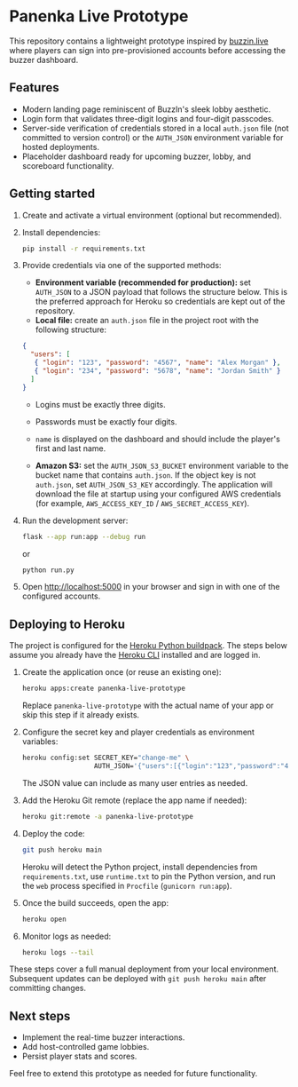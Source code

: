 # Panenka Live Prototype

This repository contains a lightweight prototype inspired by [buzzin.live](https://buzzin.live/) where players can sign into pre-provisioned accounts before accessing the buzzer dashboard.

## Features

- Modern landing page reminiscent of BuzzIn's sleek lobby aesthetic.
- Login form that validates three-digit logins and four-digit passcodes.
- Server-side verification of credentials stored in a local `auth.json` file (not committed to version control) or the `AUTH_JSON` environment variable for hosted deployments.
- Placeholder dashboard ready for upcoming buzzer, lobby, and scoreboard functionality.

## Getting started

1. Create and activate a virtual environment (optional but recommended).
2. Install dependencies:

   ```bash
   pip install -r requirements.txt
   ```

3. Provide credentials via one of the supported methods:

   - **Environment variable (recommended for production):** set `AUTH_JSON` to a JSON payload that follows the structure below. This is the preferred approach for Heroku so credentials are kept out of the repository.
   - **Local file:** create an `auth.json` file in the project root with the following structure:

   ```json
   {
     "users": [
      { "login": "123", "password": "4567", "name": "Alex Morgan" },
      { "login": "234", "password": "5678", "name": "Jordan Smith" }
     ]
   }
   ```

   - Logins must be exactly three digits.
   - Passwords must be exactly four digits.
   - `name` is displayed on the dashboard and should include the player's first and last name.

   - **Amazon S3:** set the `AUTH_JSON_S3_BUCKET` environment variable to the bucket name that contains `auth.json`. If the
     object key is not `auth.json`, set `AUTH_JSON_S3_KEY` accordingly. The application will download the file at startup using
     your configured AWS credentials (for example, `AWS_ACCESS_KEY_ID` / `AWS_SECRET_ACCESS_KEY`).

4. Run the development server:

   ```bash
   flask --app run:app --debug run
   ```

   or

   ```bash
   python run.py
   ```

5. Open [http://localhost:5000](http://localhost:5000) in your browser and sign in with one of the configured accounts.

## Deploying to Heroku

The project is configured for the [Heroku Python buildpack](https://devcenter.heroku.com/articles/getting-started-with-python). The steps below assume you already have the [Heroku CLI](https://devcenter.heroku.com/articles/heroku-cli) installed and are logged in.

1. Create the application once (or reuse an existing one):

   ```bash
   heroku apps:create panenka-live-prototype
   ```

   Replace `panenka-live-prototype` with the actual name of your app or skip this step if it already exists.

2. Configure the secret key and player credentials as environment variables:

   ```bash
   heroku config:set SECRET_KEY="change-me" \
                     AUTH_JSON='{"users":[{"login":"123","password":"4567","name":"Alex Morgan"}]}'
   ```

   The JSON value can include as many user entries as needed.

3. Add the Heroku Git remote (replace the app name if needed):

   ```bash
   heroku git:remote -a panenka-live-prototype
   ```

4. Deploy the code:

   ```bash
   git push heroku main
   ```

   Heroku will detect the Python project, install dependencies from `requirements.txt`, use `runtime.txt` to pin the Python version, and run the `web` process specified in `Procfile` (`gunicorn run:app`).

5. Once the build succeeds, open the app:

   ```bash
   heroku open
   ```

6. Monitor logs as needed:

   ```bash
   heroku logs --tail
   ```

These steps cover a full manual deployment from your local environment. Subsequent updates can be deployed with `git push heroku main` after committing changes.

## Next steps

- Implement the real-time buzzer interactions.
- Add host-controlled game lobbies.
- Persist player stats and scores.

Feel free to extend this prototype as needed for future functionality.
